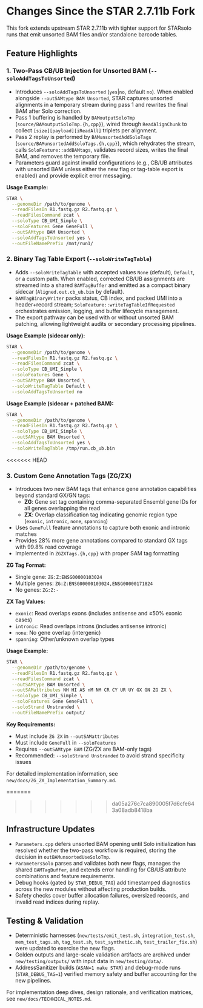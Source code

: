 # Changes Since the STAR 2.7.11b Fork

This fork extends upstream STAR 2.7.11b with tighter support for STARsolo runs that emit unsorted BAM files and/or standalone barcode tables.

## Feature Highlights

### 1. Two-Pass CB/UB Injection for Unsorted BAM (`--soloAddTagsToUnsorted`)
- Introduces `--soloAddTagsToUnsorted` (`yes`|`no`, default `no`). When enabled alongside `--outSAMtype BAM Unsorted`, STAR captures unsorted alignments in a temporary stream during pass 1 and rewrites the final BAM after Solo correction.
- Pass 1 buffering is handled by `BAMoutputSoloTmp` (`source/BAMoutputSoloTmp.{h,cpp}`), wired through `ReadAlignChunk` to collect `[size][payload][iReadAll]` triplets per alignment.
- Pass 2 replay is performed by `BAMunsortedAddSoloTags` (`source/BAMunsortedAddSoloTags.{h,cpp}`), which rehydrates the stream, calls `SoloFeature::addBAMtags`, validates record sizes, writes the final BAM, and removes the temporary file.
- Parameters guard against invalid configurations (e.g., CB/UB attributes with unsorted BAM unless either the new flag or tag-table export is enabled) and provide explicit error messaging.

**Usage Example:**
```bash
STAR \
  --genomeDir /path/to/genome \
  --readFilesIn R1.fastq.gz R2.fastq.gz \
  --readFilesCommand zcat \
  --soloType CB_UMI_Simple \
  --soloFeatures Gene GeneFull \
  --outSAMtype BAM Unsorted \
  --soloAddTagsToUnsorted yes \
  --outFileNamePrefix /mnt/run1/
```

### 2. Binary Tag Table Export (`--soloWriteTagTable`)
- Adds `--soloWriteTagTable` with accepted values `None` (default), `Default`, or a custom path. When enabled, corrected CB/UB assignments are streamed into a shared `BAMTagBuffer` and emitted as a compact binary sidecar (`Aligned.out.cb_ub.bin` by default).
- `BAMTagBinaryWriter` packs status, CB index, and packed UMI into a header+record stream; `SoloFeature::writeTagTableIfRequested` orchestrates emission, logging, and buffer lifecycle management.
- The export pathway can be used with or without unsorted BAM patching, allowing lightweight audits or secondary processing pipelines.

**Usage Example (sidecar only):**
```bash
STAR \
  --genomeDir /path/to/genome \
  --readFilesIn R1.fastq.gz R2.fastq.gz \
  --readFilesCommand zcat \
  --soloType CB_UMI_Simple \
  --soloFeatures Gene \
  --outSAMtype BAM Unsorted \
  --soloWriteTagTable Default \
  --soloAddTagsToUnsorted no
```

**Usage Example (sidecar + patched BAM):**
```bash
STAR \
  --genomeDir /path/to/genome \
  --readFilesIn R1.fastq.gz R2.fastq.gz \
  --soloType CB_UMI_Simple \
  --outSAMtype BAM Unsorted \
  --soloAddTagsToUnsorted yes \
  --soloWriteTagTable /tmp/run.cb_ub.bin
```

<<<<<<< HEAD
### 3. Custom Gene Annotation Tags (ZG/ZX)
- Introduces two new BAM tags that enhance gene annotation capabilities beyond standard GX/GN tags:
  - **ZG**: Gene set tag containing comma-separated Ensembl gene IDs for all genes overlapping the read
  - **ZX**: Overlap classification tag indicating genomic region type (`exonic`, `intronic`, `none`, `spanning`)
- Uses `GeneFull` feature annotations to capture both exonic and intronic matches
- Provides 28% more gene annotations compared to standard GX tags with 99.8% read coverage
- Implemented in `ZGZXTags.{h,cpp}` with proper SAM tag formatting

**ZG Tag Format:**
- Single gene: `ZG:Z:ENSG00000103024`
- Multiple genes: `ZG:Z:ENSG00000103024,ENSG00000171824`
- No genes: `ZG:Z:-`

**ZX Tag Values:**
- `exonic`: Read overlaps exons (includes antisense and ≥50% exonic cases)
- `intronic`: Read overlaps introns (includes antisense intronic)
- `none`: No gene overlap (intergenic)
- `spanning`: Other/unknown overlap types

**Usage Example:**
```bash
STAR \
  --genomeDir /path/to/genome \
  --readFilesIn R1.fastq.gz R2.fastq.gz \
  --readFilesCommand zcat \
  --outSAMtype BAM Unsorted \
  --outSAMattributes NH HI AS nM NM CR CY UR UY GX GN ZG ZX \
  --soloType CB_UMI_Simple \
  --soloFeatures Gene GeneFull \
  --soloStrand Unstranded \
  --outFileNamePrefix output/
```

**Key Requirements:**
- Must include `ZG ZX` in `--outSAMattributes`
- Must include `GeneFull` in `--soloFeatures` 
- Requires `--outSAMtype BAM` (ZG/ZX are BAM-only tags)
- Recommended: `--soloStrand Unstranded` to avoid strand specificity issues

For detailed implementation information, see `new/docs/ZG_ZX_Implementation_Summary.md`.

=======
>>>>>>> da05a276c7ca890005f7d6cfe643a08adb8418ba
## Infrastructure Updates
- `Parameters.cpp` defers unsorted BAM opening until Solo initialization has resolved whether the two-pass workflow is required, storing the decision in `outBAMunsortedUseSoloTmp`.
- `ParametersSolo` parses and validates both new flags, manages the shared `BAMTagBuffer`, and extends error handling for CB/UB attribute combinations and feature requirements.
- Debug hooks (gated by `STAR_DEBUG_TAG`) add timestamped diagnostics across the new modules without affecting production builds.
- Safety checks cover buffer allocation failures, oversized records, and invalid read indices during replay.

## Testing & Validation
- Deterministic harnesses (`new/tests/emit_test.sh`, `integration_test.sh`, `mem_test_tags.sh`, `tag_test.sh`, `test_synthetic.sh`, `test_trailer_fix.sh`) were updated to exercise the new flags.
- Golden outputs and large-scale validation artifacts are archived under `new/testing/outputs/` with input data in `new/testing/data/`.
- AddressSanitizer builds (`ASAN=1 make STAR`) and debug-mode runs (`STAR_DEBUG_TAG=1`) verified memory safety and buffer accounting for the new pipelines.

For implementation deep dives, design rationale, and verification matrices, see `new/docs/TECHNICAL_NOTES.md`.
